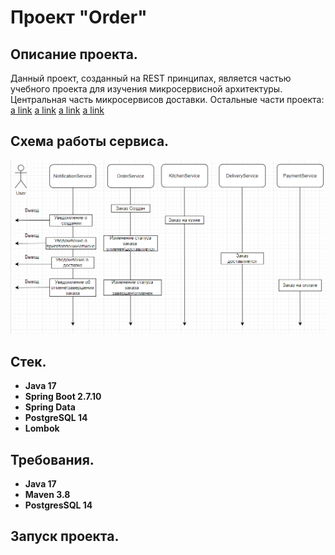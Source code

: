 # Проект "Order"

## Описание проекта.

Данный проект, созданный на REST принципах, является частью учебного проекта для изучения микросервисной архитектуры. 
Центральная часть микросервисов доставки. 
Остальные части проекта:
[a link](https://github.com/SevaStopAll/job4j_kitchen)
[a link](https://github.com/SevaStopAll/job4j_delivery)
[a link](https://github.com/SevaStopAll/job4j_payment)
[a link](https://github.com/SevaStopAll/job4j_notification)

## Схема работы сервиса.

![](files/Scheme.png)

## Стек.

- **Java 17**
- **Spring Boot 2.7.10**
- **Spring Data**
- **PostgreSQL 14**
- **Lombok**


## Требования.

- **Java 17**
- **Maven 3.8**
- **PostgresSQL 14**

## Запуск проекта.
